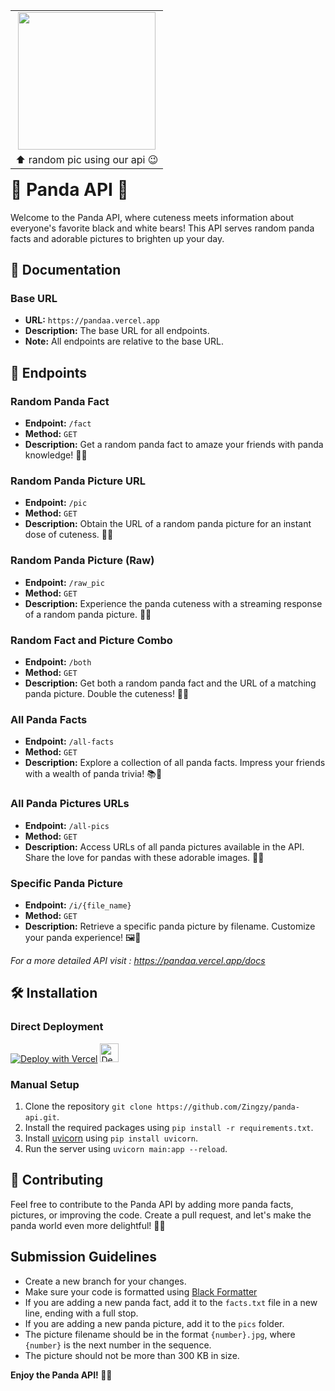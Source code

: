 
<table align="right">
    <tr>
        <td align="center"><img src="https://pandaa.vercel.app/raw_pic" style="height: 220px;"></td>
    <tr>
    <tr>
        <td align="center">⬆️ random pic using our api 😉</td>
    </tr>
</table>

<h1>🐼 Panda API 🌟</h1>

Welcome to the Panda API, where cuteness meets information about everyone's favorite black and white bears! This API serves random panda facts and adorable pictures to brighten up your day.

<h2>📖 Documentation</h2>

### Base URL
- **URL:** `https://pandaa.vercel.app`
- **Description:** The base URL for all endpoints.
- **Note:** All endpoints are relative to the base URL.

<h2>🚀 Endpoints</h2>

### Random Panda Fact
- **Endpoint:** `/fact`
- **Method:** `GET`
- **Description:** Get a random panda fact to amaze your friends with panda knowledge! 🧠🐼

### Random Panda Picture URL
- **Endpoint:** `/pic`
- **Method:** `GET`
- **Description:** Obtain the URL of a random panda picture for an instant dose of cuteness. 📸🐾

### Random Panda Picture (Raw)
- **Endpoint:** `/raw_pic`
- **Method:** `GET`
- **Description:** Experience the panda cuteness with a streaming response of a random panda picture. 🎥🐼

### Random Fact and Picture Combo
- **Endpoint:** `/both`
- **Method:** `GET`
- **Description:** Get both a random panda fact and the URL of a matching panda picture. Double the cuteness! 🤩🐼

### All Panda Facts
- **Endpoint:** `/all-facts`
- **Method:** `GET`
- **Description:** Explore a collection of all panda facts. Impress your friends with a wealth of panda trivia! 📚🐼

### All Panda Pictures URLs
- **Endpoint:** `/all-pics`
- **Method:** `GET`
- **Description:** Access URLs of all panda pictures available in the API. Share the love for pandas with these adorable images. 🌈🐼

### Specific Panda Picture
- **Endpoint:** `/i/{file_name}`
- **Method:** `GET`
- **Description:** Retrieve a specific panda picture by filename. Customize your panda experience! 🖼️🐼

_For a more detailed API visit : https://pandaa.vercel.app/docs_

<h2>🛠️ Installation</h2>

### Direct Deployment

[![Deploy with Vercel](https://vercel.com/button)](https://vercel.com/import/project?template=https://github.com/Zingzy/panda-api)
<a href="https://render.com/deploy?repo=https://github.com/Zingzy/panda-api">
<img src="https://render.com/images/deploy-to-render-button.svg" alt="Deploy to Render" height="30px"/>
</a>

### Manual Setup
1. Clone the repository `git clone https://github.com/Zingzy/panda-api.git`.
2. Install the required packages using `pip install -r requirements.txt`.
3. Install [uvicorn](https://www.uvicorn.org/) using `pip install uvicorn`.
4. Run the server using `uvicorn main:app --reload`.

<h2>🤝 Contributing</h2>

Feel free to contribute to the Panda API by adding more panda facts, pictures, or improving the code. Create a pull request, and let's make the panda world even more delightful! 🎉🐼

## Submission Guidelines

- Create a new branch for your changes.
- Make sure your code is formatted using [Black Formatter](https://pypi.org/project/black/)
- If you are adding a new panda fact, add it to the `facts.txt` file in a new line, ending with a full stop.
- If you are adding a new panda picture, add it to the `pics` folder.
- The picture filename should be in the format `{number}.jpg`, where `{number}` is the next number in the sequence.
- The picture should not be more than 300 KB in size.


**Enjoy the Panda API! 🐼✨**
